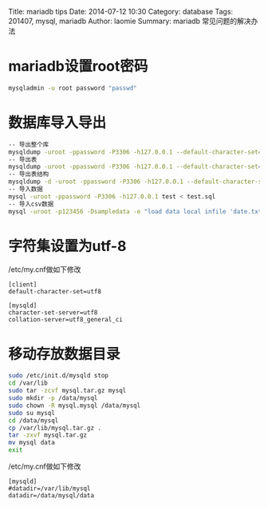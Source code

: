 Title: mariadb tips
Date: 2014-07-12 10:30
Category: database 
Tags: 201407, mysql, mariadb
Author: laomie
Summary: mariadb 常见问题的解决办法

mariadb设置root密码
==================================
```bash
mysqladmin -u root password "passwd"
```

数据库导入导出
===============================
```bash
-- 导出整个库
mysqldump -uroot -ppassword -P3306 -h127.0.0.1 --default-character-set=utf8 --result-file=test.sql test
-- 导出表
mysqldump -uroot -ppassword -P3306 -h127.0.0.1 --default-character-set=utf8 --result-file=test.sql test table1 table2
-- 导出表结构
mysqldump -d -uroot -ppassword -P3306 -h127.0.0.1 --default-character-set=utf8 --result-file=test.sql test table1
-- 导入数据
mysql -uroot -ppassword -P3306 -h127.0.0.1 test < test.sql
-- 导入csv数据
mysql -uroot -p123456 -Dsampledata -e "load data local infile 'date.txt' into table time_day columns terminated by ',' lines terminated by '\n'"
```

字符集设置为utf-8
=======================
/etc/my.cnf做如下修改
```
[client]
default-character-set=utf8

[mysqld]
character-set-server=utf8
collation-server=utf8_general_ci
```

移动存放数据目录
=====================
```bash
sudo /etc/init.d/mysqld stop
cd /var/lib
sudo tar -zcvf mysql.tar.gz mysql
sudo mkdir -p /data/mysql
sudo chown -R mysql.mysql /data/mysql
sudo su mysql
cd /data/mysql
cp /var/lib/mysql.tar.gz .
tar -zxvf mysql.tar.gz
mv mysql data
exit
```
/etc/my.cnf做如下修改
```
[mysqld]
#datadir=/var/lib/mysql
datadir=/data/mysql/data
```



